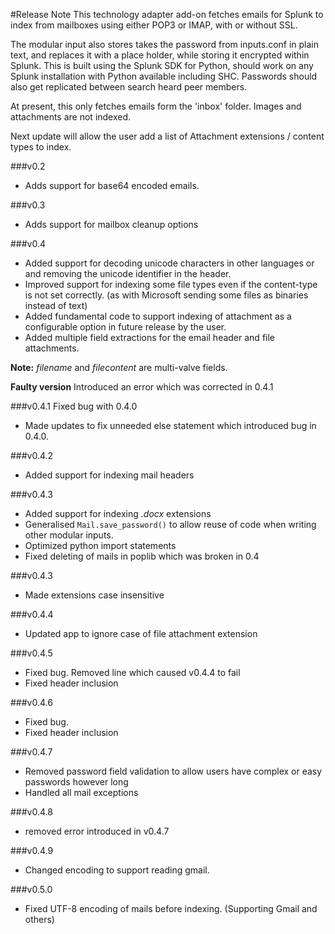 #Release Note
This technology adapter add-on fetches emails for Splunk to index from mailboxes
using either POP3 or IMAP, with or without SSL.

The modular input also stores takes the password from inputs.conf in plain text,
and replaces it with a place holder, while storing it encrypted within Splunk.
This is built using the Splunk SDK for Python,
should work on any Splunk installation with Python available including SHC.
Passwords should also get replicated between search heard peer members.

At present, this only fetches emails form the 'inbox' folder.
Images and attachments are not indexed.

Next update will allow the user add a list of Attachment extensions / content types to index.

###v0.2
* Adds support for base64 encoded emails.

###v0.3
* Adds support for mailbox cleanup options

###v0.4
* Added support for decoding unicode characters in other languages or and removing the unicode identifier in the header.
* Improved support for indexing some file types even if the content-type is not set correctly. (as with Microsoft sending some files as binaries instead of text)
* Added fundamental code to support indexing of attachment as a configurable option in future release by the user.
* Added multiple field extractions for the email header and file attachments.

**Note:** _filename_ and _filecontent_ are multi-valve fields.

**Faulty version** Introduced an error which was corrected in 0.4.1

###v0.4.1
Fixed bug with 0.4.0
* Made updates to fix unneeded else statement which introduced bug in 0.4.0.

###v0.4.2
* Added support for indexing mail headers


###v0.4.3
* Added support for indexing _.docx_ extensions
* Generalised ```Mail.save_password()``` to allow reuse of code
when writing other modular inputs.
* Optimized python import statements
* Fixed deleting of mails in poplib which was broken in 0.4

###v0.4.3
* Made extensions case insensitive

###v0.4.4
* Updated app to ignore case of file attachment extension 

###v0.4.5
* Fixed bug. Removed line which caused v0.4.4 to fail
* Fixed header inclusion

###v0.4.6
* Fixed bug. 
* Fixed header inclusion

###v0.4.7
* Removed password field validation to allow users have complex or easy passwords however long
* Handled all mail exceptions 

###v0.4.8
* removed error introduced in v0.4.7

###v0.4.9
* Changed encoding to support reading gmail.

###v0.5.0
* Fixed UTF-8 encoding of mails before indexing. (Supporting Gmail and others)

